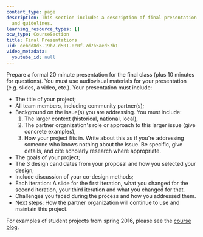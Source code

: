 ```yaml
---
content_type: page
description: This section includes a description of final presentation requirements
  and guidelines.
learning_resource_types: []
ocw_type: CourseSection
title: Final Presentations
uid: eebdd8d5-19b7-d501-0c0f-7d7b5aed57b1
video_metadata:
  youtube_id: null
---
```


Prepare a formal 20 minute presentation for the final class (plus 10 minutes for questions). You must use audiovisual materials for your presentation (e.g. slides, a video, etc.). Your presentation must include:

*   The title of your project;
*   All team members, including community partner(s);
*   Background on the issue(s) you are addressing. You must include:
    1.  The larger context (historical, national, local),
    2.  The partner organization's role or approach to this larger issue (give concrete examples),
    3.  How your project fits in. Write about this as if you're addressing someone who knows nothing about the issue. Be specific, give details, and cite scholarly research where appropriate.
*   The goals of your project;
*   The 3 design candidates from your proposal and how you selected your design;
*   Include discussion of your co-design methods;
*   Each iteration: A slide for the first iteration, what you changed for the second iteration, your third iteration and what you changed for that.
*   Challenges you faced during the process and how you addressed them.
*   Next steps: How the partner organization will continue to use and maintain this project.

For examples of student projects from spring 2016, please see the [course blog](http://codesign.mit.edu/).
